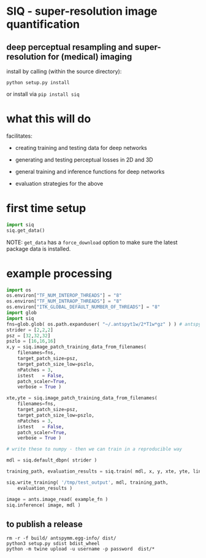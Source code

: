 # SIQ - super-resolution image quantification

## deep perceptual resampling and super-resolution for (medical) imaging

install by calling (within the source directory):

```
python setup.py install
```

or install via `pip install siq`

# what this will do

facilitates:

* creating training and testing data for deep networks

* generating and testing perceptual losses in 2D and 3D

* general training and inference functions for deep networks

* evaluation strategies for the above

# first time setup

```python
import siq
siq.get_data()
```

NOTE: `get_data` has a `force_download` option to make sure the latest
package data is installed.

# example processing

```python
import os
os.environ["TF_NUM_INTEROP_THREADS"] = "8"
os.environ["TF_NUM_INTRAOP_THREADS"] = "8"
os.environ["ITK_GLOBAL_DEFAULT_NUMBER_OF_THREADS"] = "8"
import glob
import siq
fns=glob.glob( os.path.expanduser( "~/.antspyt1w/2*T1w*gz" ) ) # antspyt1w.get_data
strider = [2,2,2]
psz = [32,32,32]
pszlo = [16,16,16]
x,y = siq.image_patch_training_data_from_filenames(
    filenames=fns,
    target_patch_size=psz,
    target_patch_size_low=pszlo,
    nPatches = 3,
    istest   = False,
    patch_scaler=True,
    verbose = True )

xte,yte = siq.image_patch_training_data_from_filenames(
    filenames=fns,
    target_patch_size=psz,
    target_patch_size_low=pszlo,
    nPatches = 3,
    istest   = False,
    patch_scaler=True,
    verbose = True )

# write these to numpy - then we can train in a reproducible way

mdl = siq.default_dbpn( strider )

training_path, evaluation_results = siq.train( mdl, x, y, xte, yte, lin, lte )

siq.write_training( '/tmp/test_output', mdl, training_path,   
    evaluation_results )

image = ants.image_read( example_fn )
siq.inference( image, mdl )

```


## to publish a release

```
rm -r -f build/ antspymm.egg-info/ dist/
python3 setup.py sdist bdist_wheel
python -m twine upload -u username -p password  dist/*
```
